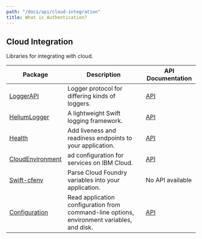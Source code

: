 ```yaml
---
path: "/docs/api/cloud-integration"
title: What is Authentication?
---
```


## Cloud Integration

 Libraries for integrating with cloud.

 | Package      | Description | API Documentation |
 | ----------- | ----------- | ------- |
 | [LoggerAPI](https://github.com/IBM-Swift/LoggerAPI)      | Logger protocol for differing kinds of loggers.  | [API](https://ibm-swift.github.io/LoggerAPI/) |
 | [HeliumLogger](https://github.com/IBM-Swift/HeliumLogger) | A lightweight Swift logging framework. | [API](https://ibm-swift.github.io/HeliumLogger/) |
 | [Health](https://github.com/IBM-Swift/Health)      | Add liveness and readiness endpoints to your application. | [API](https://ibm-swift.github.io/Health/) |
 | [CloudEnvironment](https://github.com/IBM-Swift/CloudEnvironment) | ad configuration for services on IBM Cloud. | [API](https://ibm-swift.github.io/CloudEnvironment/) |
 | [Swift-cfenv](https://github.com/IBM-Swift/Swift-cfenv) | Parse Cloud Foundry variables into your application. | No API available |
 | [Configuration](https://github.com/IBM-Swift/Configuration) | Read application configuration from command-line options, environment variables, and disk. | [API](https://ibm-swift.github.io/Configuration/) |